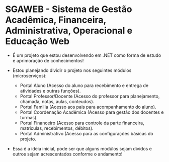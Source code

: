 # SGAWEB - Sistema de Gestão Acadêmica, Financeira, Administrativa, Operacional e Educação Web

- É um projeto que estou desenvolvendo em .NET como forma de estudo e aprimoração de conhecimentos!

- Estou planejando dividir o projeto nos seguintes módulos (microserviços): 

    * Portal Aluno (Acesso do aluno para recebimento e entrega de atividades e outras funções).
    * Portal Professor/Docente (Acesso do professor para planejamento, chamada, notas, aulas, conteudos).
    * Portal Familia (Acesso aos pais para acompanhamento do aluno).
    * Portal Coordenação Acadêmica (Acesso para gestão dos docentes e turmas).
    * Portal Financeiro (Acesso para controle da parte financeira, matriculas, recebimentos, débitos).
    * Portal Administrativo (Acesso para as configurações básicas do projeto.

- Essa é a ideia inicial, pode ser que alguns modúlos sejam dividos e outros sejam acrescentados conforme o andamento! 

